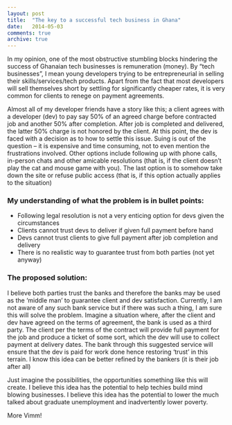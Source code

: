 ```yaml
---
layout: post
title:  "The key to a successful tech business in Ghana"
date:   2014-05-03
comments: true
archive: true
---
```


In my opinion, one of the most obstructive stumbling blocks hindering the success of Ghanaian tech businesses is remuneration (money). By “tech businesses”, I mean young developers trying to be entrepreneurial in selling their skills/services/tech products. Apart from the fact that most developers will sell themselves short by settling for significantly cheaper rates, it is very common for clients to renege on payment agreements.

Almost all of my developer friends have a story like this; a client agrees with a developer (dev) to pay say 50% of an agreed charge before contracted job and another 50% after completion. After job is completed and delivered, the latter 50% charge is not honored by the client. At this point, the dev is faced with a decision as to how to settle this issue. Suing is out of the question – it is expensive and time consuming, not to even mention the frustrations involved. Other options include following up with phone calls, in-person chats and other amicable resolutions (that is, if the client doesn’t play the cat and mouse game with you). The last option is to somehow take down the site or refuse public access (that is, if this option actually applies to the situation)


### My understanding of what the problem is in bullet points:

+ Following legal resolution is not a very enticing option for devs given the circumstances
+ Clients cannot trust devs to deliver if given full payment before hand
+ Devs cannot trust clients to give full payment after job completion and delivery
+ There is no realistic way to guarantee trust from both parties (not yet anyway)

### The proposed solution:

I believe both parties trust the banks and therefore the banks may be used as the ‘middle man’ to guarantee client and dev satisfaction. Currently, I am not aware of any such bank service but if there was such a thing, I am sure this will solve the problem. Imagine a situation where, after the client and dev have agreed on the terms of agreement, the bank is used as a third party. The client per the terms of the contract will provide full payment for the job and produce a ticket of some sort, which the dev will use to collect payment at delivery dates. The bank through this suggested service will ensure that the dev is paid for work done hence restoring ‘trust’ in this terrain. I know this idea can be better refined by the bankers (it is their job after all)

Just imagine the possibilities, the opportunities something like this will create. I believe this idea has the potential to help techies build mind blowing businesses. I believe this idea has the potential to lower the much talked about graduate unemployment and inadvertently lower poverty.

More Vimm!